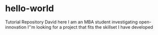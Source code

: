 # hello-world
Tutorial Repository
David here
I am an MBA student investigating open-innovation
I''m looking for a project that fits the skillset I have developed
